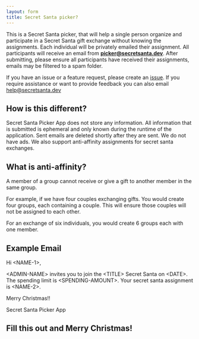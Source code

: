 ```yaml
---
layout: form
title: Secret Santa picker?
---
```

This is a Secret Santa picker, that will help a single person organize and participate in a Secret Santa gift exchange without knowing the assignments. Each individual will be privately emailed their assignment. All participants will receive an email from **picker@secretsanta.dev**. After submitting, please ensure all participants have received their assignments, emails may be filtered to a spam folder.

If you have an issue or a feature request, please create an [issue](https://github.com/stephenrlouie/SecretSanta/issues). If you require assistance or want to provide feedback you can also email [help@secretsanta.dev](mailto:help@secretsanta.dev)

## How is this different?
Secret Santa Picker App does not store any information. All information that is submitted is ephemeral and only known during the runtime of the application. Sent emails are deleted shortly after they are sent. We do not have ads. We also support anti-affinity assignments for secret santa exchanges.

## What is anti-affinity?
A member of a group cannot receive or give a gift to another member in the same group.

For example, if we have four couples exchanging gifts. You would create four groups, each containing a couple. This will ensure those couples will not be assigned to each other.

For an exchange of six individuals, you would create 6 groups each with one member. 

## Example Email

Hi \<NAME-1>,

\<ADMIN-NAME> invites you to join the \<TITLE> Secret Santa on \<DATE>. The spending limit is \<SPENDING-AMOUNT>. Your secret santa assignment is \<NAME-2>.

Merry Christmas!!

Secret Santa Picker App

## Fill this out and Merry Christmas!
